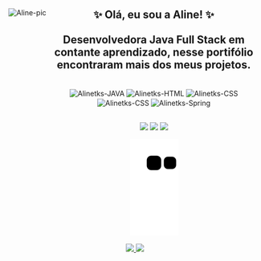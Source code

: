 <div align="center">
  <img alt="Aline-pic" align="left" height="340" src="https://cdn.discordapp.com/attachments/865606892297388073/935323106824843314/dbf24b9039173947ef96caea9e41f2f1-removebg-preview.png"> 
  <h2>✨ Olá, eu sou a Aline! ✨ 
 <br>
 <br>
  Desenvolvedora Java Full Stack em contante aprendizado, nesse portifólio encontraram mais dos meus projetos. </h2> 
</div>

<div>      
<div align="center"><br>
  <img align="center" alt="Alinetks-JAVA" height="30" width="70" src="https://img.shields.io/badge/Java-ED8B00?style=for-the-badge&logo=java&logoColor=white">
  <img align="center" alt="Alinetks-HTML" height="30" width="70" src="https://img.shields.io/badge/HTML5-E34F26?style=for-the-badge&logo=html5&logoColor=white">
  <img align="center" alt="Alinetks-CSS" height="30" width="70" src="https://img.shields.io/badge/CSS3-1572B6?style=for-the-badge&logo=css3&logoColor=white">
  <img align="center" alt="Alinetks-CSS" height="30" width="70" src="https://img.shields.io/badge/React-20232A?style=for-the-badge&logo=react&logoColor=61DAFB">
  <img align="center" alt="Alinetks-Spring" height="30" width="70" src="https://img.shields.io/badge/spring-%236DB33F.svg?&style=for-the-badge&logo=spring&logoColor=white">
</div>
  
  ## 
 
<div style="display: inline_block" align="center"> 
  <a href="https://instagram.com/alinetks" target="_blank"><img src="https://img.shields.io/badge/-Instagram-%23E4405F?style=for-the-badge&logo=instagram&logoColor=white" target="_blank"></a>
  <a href = "mailto:al.alves@outlook.com"><img src="https://img.shields.io/badge/Microsoft_Outlook-0078D4?style=for-the-badge&logo=microsoft-outlook&logoColor=white"></a>
  <a href="https://www.linkedin.com/in/aline-a-lopes/" target="_blank"><img src="https://img.shields.io/badge/-LinkedIn-%230077B5?style=for-the-badge&logo=linkedin&logoColor=white" target="_blank"></a> 
 
  ![Snake animation](https://github.com/Alinetks/Alinetks/blob/output/github-contribution-grid-snake.svg)
 
 <div>
      <a href="https://github.com/alinetks">
    <div align="center">
      <img height="180em" src="https://github-readme-stats.vercel.app/api?username=alinetks&show_icons=true&theme=tokyonight&include_all_commits=true&count_private=true"/> 
      <img height="180em" src="https://github-readme-stats.vercel.app/api/top-langs/?username=alinetks&layout=compact&langs_count=7&theme=tokyonight"/>
    </div>
        
  </div>
  
</div>
